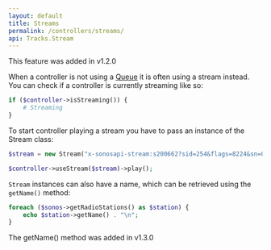 ```yaml
---
layout: default
title: Streams
permalink: /controllers/streams/
api: Tracks.Stream
---
```


<p class="message-info">This feature was added in v1.2.0</p>

When a controller is not using a [Queue](../queue/) it is often using a stream instead.  
You can check if a controller is currently streaming like so:

~~~php
if ($controller->isStreaming()) {
    # Streaming
}
~~~


To start controller playing a stream you have to pass an instance of the Stream class:

~~~php
$stream = new Stream("x-sonosapi-stream:s200662?sid=254&flags=8224&sn=0");

$controller->useStream($stream)->play();
~~~


`Stream` instances can also have a name, which can be retrieved using the `getName()` method:

~~~php
foreach ($sonos->getRadioStations() as $station) {
    echo $station->getName() . "\n";
}
~~~

<p class="message-info">The getName() method was added in v1.3.0</p>
